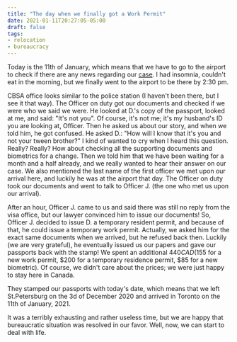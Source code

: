 ```yaml
---
title: "The day when we finally got a Work Permit"
date: 2021-01-11T20:27:05-05:00
draft: false
tags: 
- relocation
- bureaucracy 
---
```

Today is the 11th of January, which means that we have to go to the airport to check if there are any news regarding our [case](https://natashakatson.github.io/posts/hello-canada/). I had insomnia, couldn't eat in the morning, but we finally went to the airport to be there by 2:30 pm.

CBSA office looks similar to the police station (I haven't been there, but I see it that way). The Officer on duty got our documents and checked if we were who we said we were. He looked at D.'s copy of the passport, looked at me, and said: "It's not you". Of course, it's not me; it's my husband's ID you are looking at, Officer. Then he asked us about our story, and when we told him, he got confused. He asked D.: "How will I know that it's you and not your tween brother?" I kind of wanted to cry when I heard this question. Really? Really? How about checking all the supporting documents and biometrics for a change. Then we told him that we have been waiting for a month and a half already, and we really wanted to hear their answer on our case. We also mentioned the last name of the first officer we met upon our arrival here, and luckily he was at the airport that day. The Officer on duty took our documents and went to talk to Officer J. (the one who met us upon our arrival).

After an hour, Officer J. came to us and said there was still no reply from the visa office, but our lawyer convinced him to issue our documents! So, Officer J. decided to issue D. a temporary resident permit, and because of that, he could issue a temporary work permit. Actually, we asked him for the exact same documents when we arrived, but he refused back then. Luckily (we are very grateful), he eventually issued us our papers and gave our passports back with the stamp! We spent an additional $440 CAD ($155 for a new work permit, $200 for a temporary residence permit, $85 for a new biometric). Of course, we didn't care about the prices; we were just happy to stay here in Canada. 

They stamped our passports with today's date, which means that we left St.Petersburg on the 3d of December 2020 and arrived in Toronto on the 11th of January, 2021.

It was a terribly exhausting and rather useless time, but we are happy that bureaucratic situation was resolved in our favor.  Well, now, we can start to deal with life.